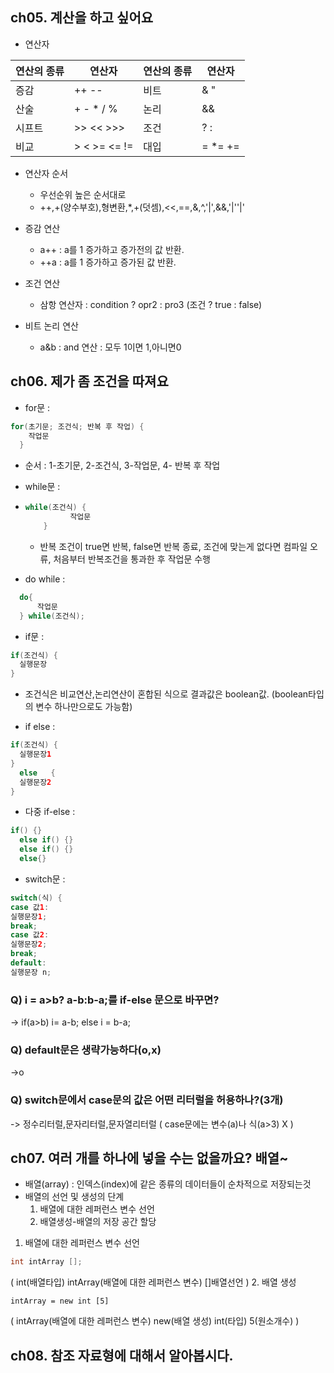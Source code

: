 ## ch05. 계산을 하고 싶어요
- 연산자 <p>

|연산의 종류|연산자|연산의 종류|연산자|
|---------|--------|--------|----------|
|증감|++ --|비트 |& "|" ^~|
|산술|+ - * / %|논리|&& || ! ^|
|시프트|>> << >>>|조건|? :|
|비교|> < >= <= !=|대입|= *= +=|

- 연산자 순서
  - 우선순위 높은 순서대로
  - ++,+(양수부호),형변환,*,+(덧셈),<<,==,&,^,'|',&&,'|''|'
  
- 증감 연산
  - a++ : a를 1 증가하고 증가전의 값 반환.
  - ++a : a를 1 증가하고 증가된 값 반환.
- 조건 연산
  - 삼항 연산자 : condition ? opr2 : pro3  (조건 ? true : false)
- 비트 논리 연산
  - a&b : and 연산 : 모두 1이면 1,아니면0


## ch06. 제가 좀 조건을 따져요
- for문 :
```java
for(초기문; 조건식; 반복 후 작업) {
    작업문
  }
```
  + 순서 : 1-초기문, 2-조건식, 3-작업문, 4- 반복 후 작업
 
- while문 :
- ```java
  while(조건식) {
            작업문
      }
  ```
  + 반복 조건이 true면 반복, false면 반복 종료, 조건에 맞는게 없다면 컴파일 오류, 처음부터 반복조건을 통과한 후 작업문 수행

- do while :
```java
  do{
      작업문
  } while(조건식);
```
- if문 :
```java
if(조건식) {
  실행문장
}
```
  + 조건식은 비교연산,논리연산이 혼합된 식으로 결과값은 boolean값. (boolean타입의 변수 하나만으로도 가능함)
- if else :
```java
if(조건식) {
  실행문장1
}
  else   {
  실행문장2
}
```
- 다중 if-else :
```java
if() {}
  else if() {}
  else if() {}
  else{}
```
- switch문 :
```java
switch(식) {
case 값1:
실행문장1;
break;
case 값2:
실행문장2;
break;
default:
실행문장 n;
```

### Q) i = a>b? a-b:b-a;를 if-else 문으로 바꾸면?
-> if(a>b)
i= a-b;
else
i = b-a;

### Q) default문은 생략가능하다(o,x)
->o

### Q) switch문에서 case문의 값은 어떤 리터럴을 허용하나?(3개) 
-> 정수리터럴,문자리터럴,문자열리터럴 ( case문에는 변수(a)나 식(a>3) X )



## ch07. 여러 개를 하나에 넣을 수는 없을까요? 배열~
- 배열(array) : 인덱스(index)에 같은 종류의 데이터들이 순차적으로 저장되는것
- 배열의 선언 및 생성의 단계
  1. 배열에 대한 레퍼런스 변수 선언
  2. 배열생성-배열의 저장 공간 할당
1. 배열에 대한 레퍼런스 변수 선언
```java
int intArray [];
```
( int(배열타입)  intArray(배열에 대한 레퍼런스 변수) []배열선언 )
2. 배열 생성
```
intArray = new int [5]
```
( intArray(배열에 대한 레퍼런스 변수) new(배열 생성) int(타입) 5(원소개수) )

## ch08. 참조 자료형에 대해서 알아봅시다.

